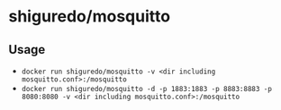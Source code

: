 shiguredo/mosquitto
===================

## Usage

- `docker run shiguredo/mosquitto -v <dir including mosquitto.conf>:/mosquitto`
- `docker run shiguredo/mosquitto -d -p 1883:1883 -p 8883:8883 -p 8080:8080 -v <dir including mosquitto.conf>:/mosquitto`
